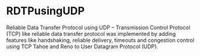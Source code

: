 # RDTPusingUDP
Reliable Data Transfer Protocol using UDP – Transmission Control Protocol (TCP) like reliable data transfer protocol was implemented by adding features like handshaking, reliable delivery, timeouts and congestion control using TCP Tahoe and Reno to User Datagram Protocol (UDP).
